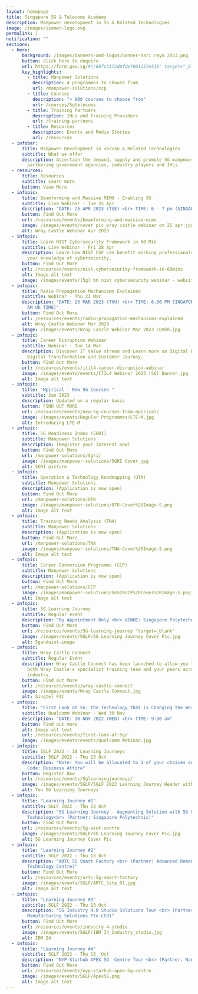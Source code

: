```yaml
---
layout: homepage
title: Singapore 5G & Telecoms Academy
description: Manpower development in 5G & Related Technologies
image: /images/isomer-logo.svg
permalink: /
notification: ""
sections:
  - hero:
      background: /images/banners-and-logos/banner-hari raya 2023.png
      button: click here to enquire
      url: https://form.gov.sg/#!/60fc3172d0fde7001257e316" target="_blank
      key_highlights:
        - title: Manpower Solutions
          description: 4 programmes to choose from
          url: /manpower-solutions/ccp
        - title: Courses
          description: "> 800 courses to choose from"
          url: /courses/5gtelecoms
        - title: Training Partners
          description: IHLs and Training Providers
          url: /training-partners
        - title: Resources
          description: Events and Media Stories
          url: /resources
  - infobar:
      title: Manpower Development in <br>5G & Related Technologies
      subtitle: What we offer
      description: Ascertain the demand, supply and promote 5G manpower development by
        partnering government agencies, industry players and IHLs
  - resources:
      title: Resources
      subtitle: Learn more
      button: View More
  - infopic:
      title: Beamforming and Massive MIMO - Enabling 5G
      subtitle: Live Webinar - Tue 25 Apr
      description: "DATE: 25 APR 2023 (TUE) <br> TIME: 6 - 7 pm (SINGAPORE Time)"
      button: Find Out More
      url: /resources/events/beamforming-and-massive-mimo
      image: /images/events/cover pic_wray castle webinar on 25 apr.jpg
      alt: Wray Castle Webinar Apr 2023
  - infopic:
      title: Learn NIST Cybersecurity Framework in 60 Min
      subtitle: Live Webinar - Fri 28 Apr
      description: Learn how NIST CSF can benefit working professionals by enhancing
        your knowledge of cybersecurity.
      button: Find Out More
      url: /resources/events/nist-cybersecurity-framework-in-60mins
      alt: Image alt text
      image: /images/events/(5g) bm nist cybersecurity webinar - website cover pic.jpg
  - infopic:
      title: Radio Propagation Mechanisms Explained
      subtitle: Webinar - Thu 23 Mar
      description: "DATE: 23 MAR 2023 (THU) <br> TIME: 6.00 PM SINGAPORE TIME (10.00
        AM UK TIME)"
      button: Find Out More
      url: /resources/events/radio-propagation-mechanisms-explained
      alt: Wray Castle Webinar Mar 2023
      image: /images/events/Wray Casrle Webinar Mar 2023 COVER.jpg
  - infopic:
      title: Career Disruption Webinar
      subtitle: Webinar - Tue 14 Mar
      description: Discover IT Value stream and Learn more on Digital Products,
        Digital Transformation and Customer Journey.
      button: Find Out More
      url: /resources/events/itil4-career-disruption-webinar
      image: /images/events/events/ITIL4 Webinar 2023 (5G) Banner.jpg
      alt: Image alt text
  - infopic:
      title: "Mpirical - New 5G Courses "
      subtitle: Jan 2023
      description: Updated on a regular basis
      button: FIND OUT MORE
      url: /resources/events/new-5g-courses-from-mpirical/
      image: /images/events/Regular Programmes/LTE-M.jpg
      alt: Introducing LTE-M
  - infopic:
      title: 5G Readiness Index (5GRI)
      subtitle: Manpower Solutions
      description: (Register your interest now)
      button: Find Out More
      url: /manpower-solutions/5gri/
      image: /images/manpower-solutions/5GRI Cover.jpg
      alt: 5GRI picture
  - infopic:
      title: Operation & Technology Roadmapping (OTR)
      subtitle: Manpower Solutions
      description: (Application is now open)
      button: Find Out More
      url: /manpower-solutions/OTR
      image: /images/manpower-solutions/OTR-Cover%20Image-S.png
      alt: Image alt text
  - infopic:
      title: Training Needs Analysis (TNA)
      subtitle: Manpower Solutions
      description: (Application is now open)
      button: Find Out More
      url: /manpower-solutions/TNA
      image: /images/manpower-solutions/TNA-Cover%20Image-S.png
      alt: Image alt text
  - infopic:
      title: Career Conversion Programme (CCP)
      subtitle: Manpower Solutions
      description: (Application is now open)
      button: Find Out More
      url: /manpower-solutions/CCP
      image: /images/manpower-solutions/5G%20CCP%20Cover%20Image-S.png
      alt: Image alt text
  - infopic:
      title: 5G Learning Journey
      subtitle: Regular event
      description: "By Appointment Only <br> VENUE: Singapore Polytechnic"
      button: Find Out More
      url: /resources/events/5G-learning-journey "target=_blank"
      image: /images/events/5GLF/5G Learning Journey Cover Pic.jpg
      alt: 5gandaiot-image
  - infopic:
      title: Wray Castle Connect
      subtitle: Regular Event
      description: Wray Castle Connect has been launched to allow you to network with
        both Wray Castle's specialist training team and your peers across the
        industry.
      button: Find Out More
      url: /resources/events/wray-castle-connect
      image: /images/events/Wray Castle Connect.jpg
      alt: Singtel FIC
  - infopic:
      title: "First Look at 5G: the Technology that is Changing the World"
      subtitle: Qualcomm Webinar - Wed 30 Nov
      description: "DATE: 30 NOV 2022 (WED) <br> TIME: 9:30 am"
      button: Find out more
      alt: Image alt text
      url: /resources/events/first-look-at-5g/
      image: /images/events/events/Qualcomm Webinar.jpg
  - infopic:
      title: 5GLF 2022 - 10 Learning Journeys
      subtitle: 5GLF 2022 - Thu 13 Oct
      description: "Note: You will be allocated to 1 of your choices only. <br> Dress
        Code: Business Attire"
      button: Register Now
      url: /resources/events/5glearningjourneys/
      image: /images/events/5GLF/5GLF 2022 Learning Journey Header with Date.jpg
      alt: Ten 5G Learning Journeys
  - infopic:
      title: "Learning Journey #1"
      subtitle: 5GLF 2022 - Thu 13 Oct
      description: "5G Learning Journey - Augmenting Solution with 5G & AIoT
        Technology<br> (Partner: Singapore Polytechnic)"
      button: Find Out More
      url: /resources/events/5g-aiot-centre
      image: /images/events/5GLF/5G Learning Journey Cover Pic.jpg
      alt: 5G Learning Journey Cover Pic
  - infopic:
      title: "Learning Journey #2"
      subtitle: 5GLF 2022 - Thu 13 Oct
      description: "ARTC 5G Smart Factory <br> (Partner: Advanced Remanufacturing and
        Technology Centre)"
      button: Find Out More
      url: /resources/events/artc-5g-smart-factory
      image: /images/events/5GLF/ARTC_Site_01.jpg
      alt: Image alt text
  - infopic:
      title: "Learning Journey #3"
      subtitle: 5GLF 2022 - Thu 13 Oct
      description: "5G Industry 4.0 Studio Solutions Tour <br> (Partner: IBM
        Manufacturing Solutions Pte Ltd)"
      button: Find Out More
      url: /resources/events/industry-4-studio
      image: /images/events/5GLF/IBM I4_Industry_studio.jpg
      alt: IBM I4
  - infopic:
      title: "Learning Journey #4"
      subtitle: 5GLF 2022 - Thu 13  Oct
      description: "NYP-Starhub APEX 5G  Centre Tour <br> (Partner: Nanyang Polytechnic)"
      button: Find Out More
      url: /resources/events/nyp-starhub-apex-5g-centre
      image: /images/events/5GLF/Apex5G.png
      alt: Image alt text
---
```

